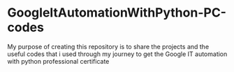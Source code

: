 # GoogleItAutomationWithPython-PC-codes
My purpose of creating this repository is to share the projects and the useful codes that i used through my journey to get the Google IT automation with python professional certificate
